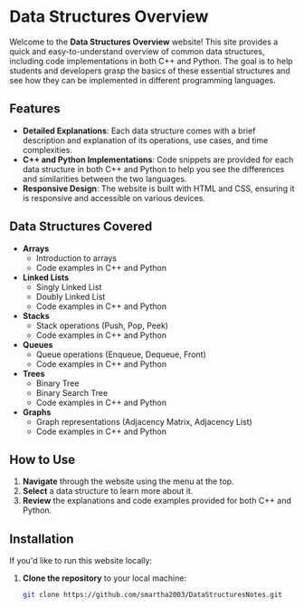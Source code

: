 # Data Structures Overview

Welcome to the **Data Structures Overview** website! This site provides a quick and easy-to-understand overview of common data structures, including code implementations in both C++ and Python. The goal is to help students and developers grasp the basics of these essential structures and see how they can be implemented in different programming languages.

## Features

- **Detailed Explanations**: Each data structure comes with a brief description and explanation of its operations, use cases, and time complexities.
- **C++ and Python Implementations**: Code snippets are provided for each data structure in both C++ and Python to help you see the differences and similarities between the two languages.
- **Responsive Design**: The website is built with HTML and CSS, ensuring it is responsive and accessible on various devices.

## Data Structures Covered

- **Arrays**
  - Introduction to arrays
  - Code examples in C++ and Python
- **Linked Lists**
  - Singly Linked List
  - Doubly Linked List
  - Code examples in C++ and Python
- **Stacks**
  - Stack operations (Push, Pop, Peek)
  - Code examples in C++ and Python
- **Queues**
  - Queue operations (Enqueue, Dequeue, Front)
  - Code examples in C++ and Python
- **Trees**
  - Binary Tree
  - Binary Search Tree
  - Code examples in C++ and Python
- **Graphs**
  - Graph representations (Adjacency Matrix, Adjacency List)
  - Code examples in C++ and Python

## How to Use

1. **Navigate** through the website using the menu at the top.
2. **Select** a data structure to learn more about it.
3. **Review** the explanations and code examples provided for both C++ and Python.

## Installation

If you'd like to run this website locally:

1. **Clone the repository** to your local machine:

   ```bash
   git clone https://github.com/smartha2003/DataStructuresNotes.git
